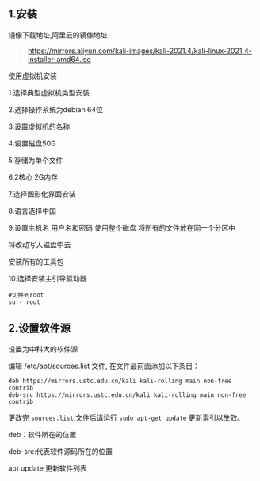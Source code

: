 ## 1.安装

镜像下载地址,阿里云的镜像地址

> https://mirrors.aliyun.com/kali-images/kali-2021.4/kali-linux-2021.4-installer-amd64.iso

使用虚拟机安装

1.选择典型虚拟机类型安装

2.选择操作系统为debian 64位

3.设置虚拟机的名称

4.设置磁盘50G

5.存储为单个文件

6.2核心 2G内存

7.选择图形化界面安装

8.语言选择中国

9.设置主机名 用户名和密码  使用整个磁盘 将所有的文件放在同一个分区中

将改动写入磁盘中去

 安装所有的工具包

10.选择安装主引导驱动器

```shell
#切换到root
su - root
```



## 2.设置软件源

设置为中科大的软件源

编辑 /etc/apt/sources.list 文件, 在文件最前面添加以下条目：

```shell
deb https://mirrors.ustc.edu.cn/kali kali-rolling main non-free contrib
deb-src https://mirrors.ustc.edu.cn/kali kali-rolling main non-free contrib
```

更改完 `sources.list` 文件后请运行 `sudo apt-get update` 更新索引以生效。

deb：软件所在的位置

deb-src:代表软件源码所在的位置

apt update 更新软件列表

